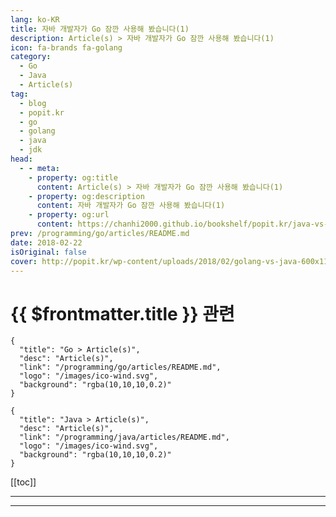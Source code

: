 ```yaml
---
lang: ko-KR
title: 자바 개발자가 Go 잠깐 사용해 봤습니다(1)
description: Article(s) > 자바 개발자가 Go 잠깐 사용해 봤습니다(1)
icon: fa-brands fa-golang
category:
  - Go
  - Java
  - Article(s)
tag: 
  - blog
  - popit.kr
  - go
  - golang
  - java
  - jdk
head:  
  - - meta:
    - property: og:title
      content: Article(s) > 자바 개발자가 Go 잠깐 사용해 봤습니다(1)
    - property: og:description
      content: 자바 개발자가 Go 잠깐 사용해 봤습니다(1)
    - property: og:url
      content: https://chanhi2000.github.io/bookshelf/popit.kr/java-vs-go-1.html
prev: /programming/go/articles/README.md
date: 2018-02-22
isOriginal: false
cover: http://popit.kr/wp-content/uploads/2018/02/golang-vs-java-600x116.jpg
---
```


# {{ $frontmatter.title }} 관련

```component VPCard
{
  "title": "Go > Article(s)",
  "desc": "Article(s)",
  "link": "/programming/go/articles/README.md",
  "logo": "/images/ico-wind.svg",
  "background": "rgba(10,10,10,0.2)"
}
```

```component VPCard
{
  "title": "Java > Article(s)",
  "desc": "Article(s)",
  "link": "/programming/java/articles/README.md",
  "logo": "/images/ico-wind.svg",
  "background": "rgba(10,10,10,0.2)"
}
```

[[toc]]

---

<SiteInfo
  name="자바 개발자가 Go 잠깐 사용해 봤습니다(1) | Popit"
  desc="마이크로 서비스를 구성할 경우 각각의 서비스 특징에 따라 다른 프로그램언어 또는 플랫폼으로 서비스를 구성하는 경우가 있습니다. 필자가 있는 팀에서는 주로 Go 언어를 많이 사용하지만 Java, Python, Rails, C# 등으로 만들어진 서비스도 운영되고 있습니다. 이런 상황에서 개발자는 다양한 언어에 대한 이해를 하고 필요에 따라서는 서비스의 개발 또는 수정을 할 수 있어야 합니다. 필자의 경우 과거에는 주로 자바 언어를 이용하여 많이 개발하였습니다. 자바 언어를 사용했지만 Spring 등은 많이 사용해보지 않았습니다. 추가로 C, Ruby & Rails 등으로도 서비스를 개발, 운영한 경험이 있습니다. 이런 경험을 기반으로 최근 몇개월 동안은 Go 언어를 이용하여 서비스를 개발하고 있습니다. 이번 글에서는 저와 같이 자바 언어에 익숙한 개발자들이 Go 언어를 처음 접할 때"
  url="https://popit.kr/%EC%9E%90%EB%B0%94-%EA%B0%9C%EB%B0%9C%EC%9E%90%EA%B0%80-go-%EC%9E%A0%EA%B9%90-%EC%82%AC%EC%9A%A9%ED%95%B4-%EB%B4%A4%EC%8A%B5%EB%8B%88%EB%8B%A41/"
  logo="https://popit.kr/wp-content/uploads/2016/08/favicon_32x32.png"
  preview="http://popit.kr/wp-content/uploads/2018/02/golang-vs-java-600x116.jpg"/>

<!-- TODO: 작성 -->

---

<TagLinks />